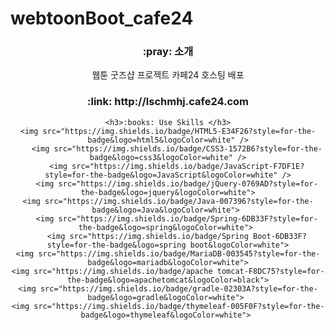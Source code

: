 # webtoonBoot_cafe24

<div align="center">
 	<h3>:pray: 소개</h3>
	<p>웹툰 굿즈샵 프로젝트 카페24 호스팅 배포</p>
	<h3>:link: http://lschmhj.cafe24.com</h3>


	<h3>:books: Use Skills </h3>
 	<img src="https://img.shields.io/badge/HTML5-E34F26?style=for-the-badge&logo=html5&logoColor=white" />
        <img src="https://img.shields.io/badge/CSS3-1572B6?style=for-the-badge&logo=css3&logoColor=white" />
        <img src="https://img.shields.io/badge/JavaScript-F7DF1E?style=for-the-badge&logo=JavaScript&logoColor=white" />
        <img src="https://img.shields.io/badge/jQuery-0769AD?style=for-the-badge&logo=jquery&logoColor=white">
  	<img src="https://img.shields.io/badge/Java-007396?style=for-the-badge&logo=Java&logoColor=white"> 
        <img src="https://img.shields.io/badge/Spring-6DB33F?style=for-the-badge&logo=spring&logoColor=white"> 
        <img src="https://img.shields.io/badge/Spring Boot-6DB33F?style=for-the-badge&logo=spring boot&logoColor=white">
	<img src="https://img.shields.io/badge/MariaDB-003545?style=for-the-badge&logo=mariadb&logoColor=white">
	<img src="https://img.shields.io/badge/apache tomcat-F8DC75?style=for-the-badge&logo=apachetomcat&logoColor=black">
	<img src="https://img.shields.io/badge/gradle-02303A?style=for-the-badge&logo=gradle&logoColor=white"> 
	<img src="https://img.shields.io/badge/thymeleaf-005F0F?style=for-the-badge&logo=thymeleaf&logoColor=white"> 
</div>

		


